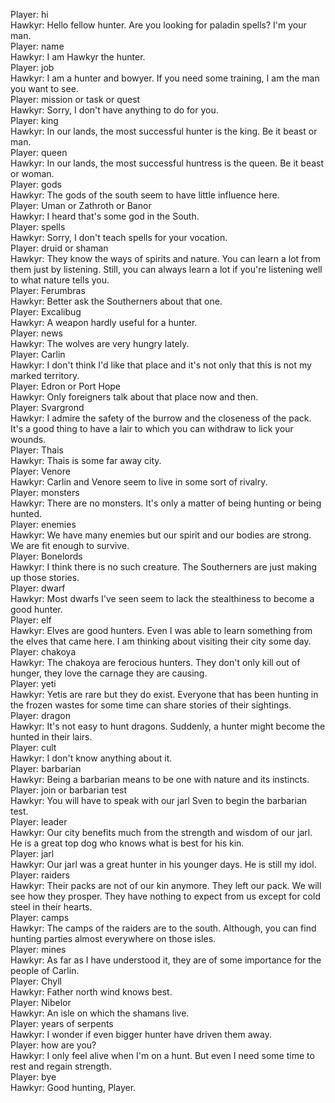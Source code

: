 Player: hi  
Hawkyr: Hello fellow hunter. Are you looking for paladin spells? I'm your man.  
Player: name  
Hawkyr: I am Hawkyr the hunter.  
Player: job  
Hawkyr: I am a hunter and bowyer. If you need some training, I am the man you want to see.  
Player: mission or task or quest  
Hawkyr: Sorry, I don't have anything to do for you.  
Player: king  
Hawkyr: In our lands, the most successful hunter is the king. Be it beast or man.  
Player: queen  
Hawkyr: In our lands, the most successful huntress is the queen. Be it beast or woman.  
Player: gods  
Hawkyr: The gods of the south seem to have little influence here.  
Player: Uman or Zathroth or Banor  
Hawkyr: I heard that's some god in the South.  
Player: spells  
Hawkyr: Sorry, I don't teach spells for your vocation.  
Player: druid or shaman  
Hawkyr: They know the ways of spirits and nature. You can learn a lot from them just by listening. Still, you can always learn a lot if you're listening well to what nature tells you.  
Player: Ferumbras  
Hawkyr: Better ask the Southerners about that one.  
Player: Excalibug  
Hawkyr: A weapon hardly useful for a hunter.  
Player: news  
Hawkyr: The wolves are very hungry lately.  
Player: Carlin  
Hawkyr: I don't think I'd like that place and it's not only that this is not my marked territory.  
Player: Edron or Port Hope  
Hawkyr: Only foreigners talk about that place now and then.  
Player: Svargrond  
Hawkyr: I admire the safety of the burrow and the closeness of the pack. It's a good thing to have a lair to which you can withdraw to lick your wounds.  
Player: Thais  
Hawkyr: Thais is some far away city.  
Player: Venore  
Hawkyr: Carlin and Venore seem to live in some sort of rivalry.  
Player: monsters  
Hawkyr: There are no monsters. It's only a matter of being hunting or being hunted.  
Player: enemies  
Hawkyr: We have many enemies but our spirit and our bodies are strong. We are fit enough to survive.  
Player: Bonelords  
Hawkyr: I think there is no such creature. The Southerners are just making up those stories.  
Player: dwarf  
Hawkyr: Most dwarfs I've seen seem to lack the stealthiness to become a good hunter.  
Player: elf  
Hawkyr: Elves are good hunters. Even I was able to learn something from the elves that came here. I am thinking about visiting their city some day.  
Player: chakoya  
Hawkyr: The chakoya are ferocious hunters. They don't only kill out of hunger, they love the carnage they are causing.  
Player: yeti  
Hawkyr: Yetis are rare but they do exist. Everyone that has been hunting in the frozen wastes for some time can share stories of their sightings.  
Player: dragon  
Hawkyr: It's not easy to hunt dragons. Suddenly, a hunter might become the hunted in their lairs.  
Player: cult  
Hawkyr: I don't know anything about it.  
Player: barbarian  
Hawkyr: Being a barbarian means to be one with nature and its instincts.  
Player: join or barbarian test  
Hawkyr: You will have to speak with our jarl Sven to begin the barbarian test.  
Player: leader  
Hawkyr: Our city benefits much from the strength and wisdom of our jarl. He is a great top dog who knows what is best for his kin.  
Player: jarl  
Hawkyr: Our jarl was a great hunter in his younger days. He is still my idol.  
Player: raiders  
Hawkyr: Their packs are not of our kin anymore. They left our pack. We will see how they prosper. They have nothing to expect from us except for cold steel in their hearts.  
Player: camps  
Hawkyr: The camps of the raiders are to the south. Although, you can find hunting parties almost everywhere on those isles.  
Player: mines  
Hawkyr: As far as I have understood it, they are of some importance for the people of Carlin.  
Player: Chyll  
Hawkyr: Father north wind knows best.  
Player: Nibelor  
Hawkyr: An isle on which the shamans live.  
Player: years of serpents  
Hawkyr: I wonder if even bigger hunter have driven them away.  
Player: how are you?  
Hawkyr: I only feel alive when I'm on a hunt. But even I need some time to rest and regain strength.  
Player: bye  
Hawkyr: Good hunting, Player.  
